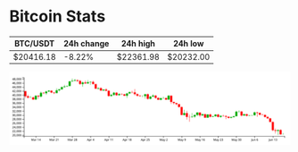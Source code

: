 # Bitcoin Stats

BTC/USDT|24h change|24h high|24h low|
|---|---|---|---|
|$20416.18|-8.22%|$22361.98|$20232.00|

<img src="./chart.svg">
